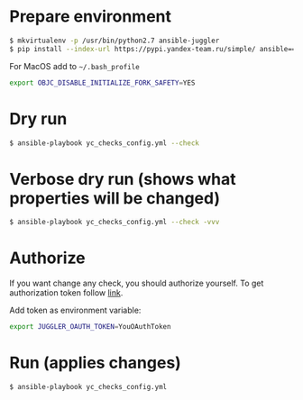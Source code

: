 # Prepare environment
```bash
$ mkvirtualenv -p /usr/bin/python2.7 ansible-juggler
$ pip install --index-url https://pypi.yandex-team.ru/simple/ ansible==2.2.3.0 ansible-juggler2==1.14 juggler-sdk==0.5.2
```
For MacOS add to `~/.bash_profile`
```bash
export OBJC_DISABLE_INITIALIZE_FORK_SAFETY=YES
```

# Dry run
```bash
$ ansible-playbook yc_checks_config.yml --check
```
# Verbose dry run (shows what properties will be changed)
```bash
$ ansible-playbook yc_checks_config.yml --check -vvv
```
# Authorize
If you want change any check, you should authorize yourself. To get authorization token follow [link](https://oauth.yandex-team.ru/authorize?response_type=token&client_id=cd178dcdc31a4ed79f42467f2d89b0d0).

Add token as environment variable:
```bash
export JUGGLER_OAUTH_TOKEN=YouOAuthToken
```

# Run (applies changes)
```bash
$ ansible-playbook yc_checks_config.yml
```